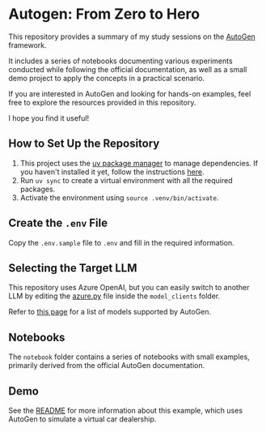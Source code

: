 # Autogen: From Zero to Hero

This repository provides a summary of my study sessions on the [AutoGen](https://microsoft.github.io/autogen/stable/) framework.

It includes a series of notebooks documenting various experiments conducted while following the official documentation, as well as a small demo project to apply the concepts in a practical scenario.

If you are interested in AutoGen and looking for hands-on examples, feel free to explore the resources provided in this repository.

I hope you find it useful!

## How to Set Up the Repository

1. This project uses the [uv package manager](https://github.com/astral-sh/uv) to manage dependencies. If you haven't installed it yet, follow the instructions [here](https://github.com/astral-sh/uv#installation).
2. Run `uv sync` to create a virtual environment with all the required packages.
3. Activate the environment using `source .venv/bin/activate`.

## Create the `.env` File  

Copy the `.env.sample` file to `.env` and fill in the required information.  

## Selecting the Target LLM

This repository uses Azure OpenAI, but you can easily switch to another LLM by editing the [azure.py](model_clients/azure.py) file inside the `model_clients` folder.  

Refer to [this page](https://microsoft.github.io/autogen/stable/user-guide/agentchat-user-guide/tutorial/models.html) for a list of models supported by AutoGen.

## Notebooks
The `notebook` folder contains a series of notebooks with small examples, primarily derived from the official AutoGen documentation.

## Demo
See the [README](demo/readme.md) for more information about this example, which uses AutoGen to simulate a virtual car dealership.

